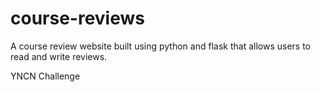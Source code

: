 # course-reviews

A course review website built using python and flask that allows users to read and write reviews.

YNCN Challenge
